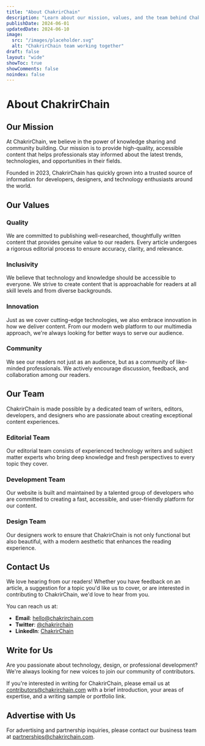 ```yaml
---
title: "About ChakrirChain"
description: "Learn about our mission, values, and the team behind ChakrirChain's modern magazine-style publication."
publishDate: 2024-06-01
updatedDate: 2024-06-10
image:
  src: "/images/placeholder.svg"
  alt: "ChakrirChain team working together"
draft: false
layout: "wide"
showToc: true
showComments: false
noindex: false
---
```


# About ChakrirChain

## Our Mission

At ChakrirChain, we believe in the power of knowledge sharing and community building. Our mission is to provide high-quality, accessible content that helps professionals stay informed about the latest trends, technologies, and opportunities in their fields.

Founded in 2023, ChakrirChain has quickly grown into a trusted source of information for developers, designers, and technology enthusiasts around the world.

## Our Values

### Quality

We are committed to publishing well-researched, thoughtfully written content that provides genuine value to our readers. Every article undergoes a rigorous editorial process to ensure accuracy, clarity, and relevance.

### Inclusivity

We believe that technology and knowledge should be accessible to everyone. We strive to create content that is approachable for readers at all skill levels and from diverse backgrounds.

### Innovation

Just as we cover cutting-edge technologies, we also embrace innovation in how we deliver content. From our modern web platform to our multimedia approach, we're always looking for better ways to serve our audience.

### Community

We see our readers not just as an audience, but as a community of like-minded professionals. We actively encourage discussion, feedback, and collaboration among our readers.

## Our Team

ChakrirChain is made possible by a dedicated team of writers, editors, developers, and designers who are passionate about creating exceptional content experiences.

### Editorial Team

Our editorial team consists of experienced technology writers and subject matter experts who bring deep knowledge and fresh perspectives to every topic they cover.

### Development Team

Our website is built and maintained by a talented group of developers who are committed to creating a fast, accessible, and user-friendly platform for our content.

### Design Team

Our designers work to ensure that ChakrirChain is not only functional but also beautiful, with a modern aesthetic that enhances the reading experience.

## Contact Us

We love hearing from our readers! Whether you have feedback on an article, a suggestion for a topic you'd like us to cover, or are interested in contributing to ChakrirChain, we'd love to hear from you.

You can reach us at:

- **Email**: hello@chakrirchain.com
- **Twitter**: [@chakrirchain](https://twitter.com/chakrirchain)
- **LinkedIn**: [ChakrirChain](https://linkedin.com/company/chakrirchain)

## Write for Us

Are you passionate about technology, design, or professional development? We're always looking for new voices to join our community of contributors.

If you're interested in writing for ChakrirChain, please email us at contributors@chakrirchain.com with a brief introduction, your areas of expertise, and a writing sample or portfolio link.

## Advertise with Us

For advertising and partnership inquiries, please contact our business team at partnerships@chakrirchain.com.